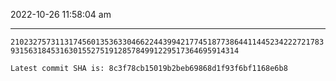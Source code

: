 2022-10-26 11:58:04 am

---

`2102327573113174560135363304662244399421774518773864411445234222721783931563184531630155275191285784991229517364695914314`

`Latest commit SHA is: 8c3f78cb15019b2beb69868d1f93f6bf1168e6b8 `
